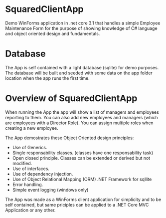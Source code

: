 # SquaredClientApp
Demo WinForms application in .net core 3.1 that handles a simple Employee Maintenance Form for the purpose of showing knowledge of C# language and object oriented design and fundamentals.

# Database
The App is self contained with a light database (sqlite) for demo purposes.  The database will be built and seeded with some data on the app folder location when the app runs the first time.  

# Overview of SquaredClientApp
When running the App the app will show a list of managers and employees reporting to them.  You can also add new employees and managers (which are employees with a Director Role).
You can assign multiple roles when creating a new employee.

The App demostrates these Object Oriented design principles:

- Use of Generics.
- Single responsability classes. (classes have one responsability task)
- Open closed principle. Classes can be extended or derived but not modified.
- Use of interfaces. 
- Use of dependency injection.
- Use of Object Relational Mapping (ORM) .NET Framework for sqllite
- Error handling.
- Simple event logging (windows only)

The App was made as a WinForms client application for simplicity and to be self contained, but same priciples can be applied to a .NET Core MVC Application or any other.
